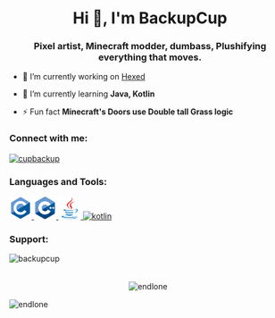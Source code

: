 <h1 align="center">Hi 👋, I'm BackupCup</h1>
<h3 align="center">Pixel artist, Minecraft modder, dumbass, Plushifying everything that moves.</h3>

- 🔭 I’m currently working on [Hexed](https://github.com/EndLone/hexed)

- 🌱 I’m currently learning **Java, Kotlin**

- ⚡ Fun fact **Minecraft's Doors use Double tall Grass logic**

<h3 align="left">Connect with me:</h3>
<p align="left">
<a href="https://twitter.com/cupbackup" target="blank"><img align="center" src="https://raw.githubusercontent.com/rahuldkjain/github-profile-readme-generator/master/src/images/icons/Social/twitter.svg" alt="cupbackup" height="30" width="40" /></a>
</p>

<h3 align="left">Languages and Tools:</h3>
<p align="left"> <a href="https://www.cprogramming.com/" target="_blank" rel="noreferrer"> <img src="https://raw.githubusercontent.com/devicons/devicon/master/icons/c/c-original.svg" alt="c" width="40" height="40"/> </a> <a href="https://www.w3schools.com/cpp/" target="_blank" rel="noreferrer"> <img src="https://raw.githubusercontent.com/devicons/devicon/master/icons/cplusplus/cplusplus-original.svg" alt="cplusplus" width="40" height="40"/> </a> <a href="https://www.java.com" target="_blank" rel="noreferrer"> <img src="https://raw.githubusercontent.com/devicons/devicon/master/icons/java/java-original.svg" alt="java" width="40" height="40"/> </a> <a href="https://kotlinlang.org" target="_blank" rel="noreferrer"> <img src="https://www.vectorlogo.zone/logos/kotlinlang/kotlinlang-icon.svg" alt="kotlin" width="40" height="40"/> </a> </p>

<h3 align="left">Support:</h3>
<p><a href="https://ko-fi.com/backupcup"> <img align="left" src="https://cdn.ko-fi.com/cdn/kofi3.png?v=3" height="50" width="210" alt="backupcup" /></a></p><br><br>

<p>&nbsp;<img align="center" src="https://github-readme-stats.vercel.app/api?username=endlone&show_icons=true&locale=en" alt="endlone" /></p>

<p><img align="center" src="https://github-readme-streak-stats.herokuapp.com/?user=endlone&" alt="endlone" /></p>
